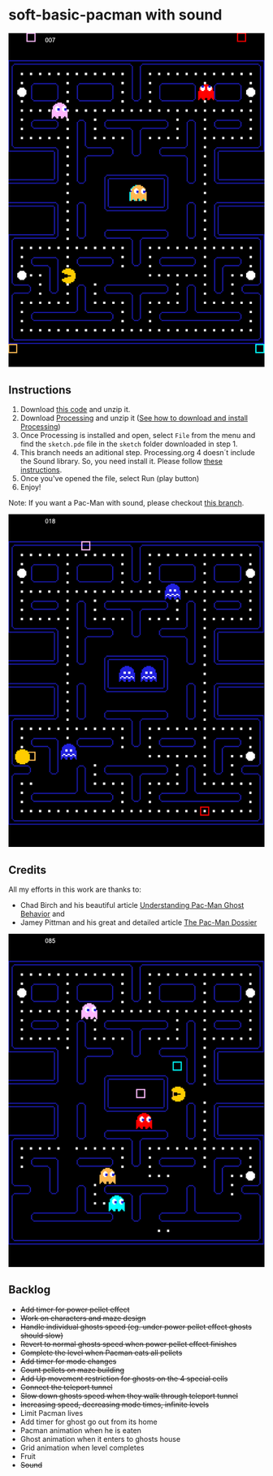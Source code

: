 # soft-basic-pacman with sound

![Screenshot1](sketch/demo/demo1.png)

## Instructions

1. Download <a href="https://github.com/lucasdicesaro/soft-basic-pacman/archive/refs/heads/pacman_with_sound.zip" target="_blank">this code</a> and unzip it.
2. Download <a href="https://processing.org/download" target="_blank">Processing</a> and unzip it (<a href="https://www.youtube.com/watch?v=cVyy5EUVt4g" target="_blank">See how to download and install Processing</a>)
3. Once Processing is installed and open, select `File` from the menu and find the `sketch.pde` file in the `sketch` folder downloaded in step 1.
4. This branch needs an aditional step. Processing.org 4 doesn´t include the Sound library. So, you need install it. Please follow <a href="https://stackoverflow.com/questions/30559754/how-to-install-the-sound-library-for-processing-in-a-simple-way/30560769#30560769" target="_blank">these instructions</a>.
5. Once you've opened the file, select Run (play button)
6. Enjoy!

Note: If you want a Pac-Man with sound, please checkout <a href="https://github.com/lucasdicesaro/soft-basic-pacman/tree/pacman_with_sound" target="_blank">this branch</a>.

![Screenshot2](sketch/demo/demo2.png)

## Credits

 All my efforts in this work are thanks to:
 - Chad Birch and his beautiful article <a href="https://gameinternals.com/understanding-pac-man-ghost-behavior" target="_blank">Understanding Pac-Man Ghost Behavior</a> and 
 - Jamey Pittman and his great and detailed article <a href="https://www.gamedeveloper.com/design/the-pac-man-dossier" target="_blank">The Pac-Man Dossier</a>

![Screenshot3](sketch/demo/demo3.png) 

## Backlog

- ~~Add timer for power pellet effect~~
- ~~Work on characters and maze design~~
- ~~Handle individual ghosts speed (eg. under power pellet effect ghosts should slow)~~
- ~~Revert to normal ghosts speed when power pellet effect finishes~~
- ~~Complete the level when Pacman eats all pellets~~
- ~~Add timer for mode changes~~
- ~~Count pellets on maze building~~
- ~~Add Up movement restriction for ghosts on the 4 special cells~~
- ~~Connect the teleport tunnel~~
- ~~Slow down ghosts speed when they walk through teleport tunnel~~
- ~~Increasing speed, decreasing mode times, infinite levels~~
- Limit Pacman lives
- Add timer for ghost go out from its home
- Pacman animation when he is eaten
- Ghost animation when it enters to ghosts house
- Grid animation when level completes
- Fruit
- ~~Sound~~
